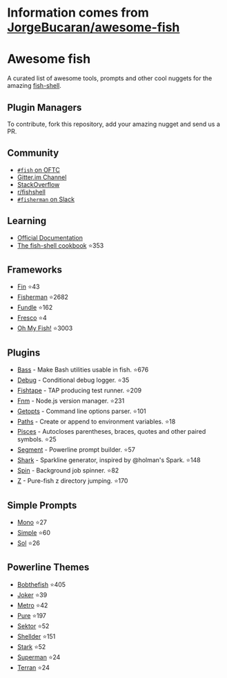 # Information comes from [JorgeBucaran/awesome-fish](https://github.com/JorgeBucaran/awesome-fish)
# Awesome fish

A curated list of awesome tools, prompts and other cool nuggets for the amazing [fish-shell](https://github.com/fish-shell/fish-shell).

## Plugin Managers

To contribute, fork this repository, add your amazing nugget and send us a PR.

## Community

* [`#fish` on OFTC](https://webchat.oftc.net/?channels=fish)
* [Gitter.im Channel](https://gitter.im/fish-shell/fish-shell)
* [StackOverflow](http://stackoverflow.com/questions/tagged/fish)
* [r/fishshell](https://www.reddit.com/r/fishshell/)
* [`#fisherman` on Slack](https://fisherman-wharf.herokuapp.com)

## Learning

* [Official Documentation](http://fishshell.com/docs/current/index.html)
* [The fish-shell cookbook](https://github.com/JorgeBucaran/fish-shell-cookbook) :star:353

## Frameworks

* [Fin](https://github.com/fisherman/fin) :star:43
* [Fisherman](https://github.com/fisherman/fisherman) :star:2682
* [Fundle](https://github.com/tuvistavie/fundle) :star:162
* [Fresco](https://github.com/masa0x80/fresco) :star:4
* [Oh My Fish!](https://github.com/oh-my-fish/oh-my-fish) :star:3003

## Plugins

* [Bass](https://github.com/edc/bass) - Make Bash utilities usable in fish. :star:676
* [Debug](https://github.com/fisherman/debug) - Conditional debug logger. :star:35
* [Fishtape](https://github.com/fisherman/fishtape) - TAP producing test runner. :star:209
* [Fnm](https://github.com/fisherman/fnm) - Node.js version manager. :star:231
* [Getopts](https://github.com/fisherman/getopts) - Command line options parser. :star:101
* [Paths](https://github.com/fisherman/paths) - Create or append to environment variables. :star:18
* [Pisces](https://github.com/laughedelic/pisces) - Autocloses parentheses, braces, quotes and other paired symbols. :star:25
* [Segment](https://github.com/fisherman/segment) - Powerline prompt builder. :star:57
* [Shark](https://github.com/fisherman/shark) - Sparkline generator, inspired by @holman's Spark. :star:148
* [Spin](https://github.com/fisherman/spin) - Background job spinner. :star:82
* [Z](https://github.com/fisherman/z) - Pure-fish z directory jumping. :star:170

## Simple Prompts

* [Mono](https://github.com/fisherman/mono) :star:27
* [Simple](https://github.com/fisherman/simple) :star:60
* [Sol](https://github.com/fisherman/sol) :star:26

## Powerline Themes

* [Bobthefish](https://github.com/oh-my-fish/theme-bobthefish) :star:405
* [Joker](https://github.com/fisherman/joker) :star:39
* [Metro](https://github.com/fisherman/metro) :star:42
* [Pure](https://github.com/rafaelrinaldi/pure) :star:197
* [Sektor](https://github.com/fisherman/sektor) :star:52
* [Shellder](https://github.com/simnalamburt/shellder) :star:151
* [Stark](https://github.com/fisherman/stark) :star:52
* [Superman](https://github.com/fisherman/superman) :star:24
* [Terran](https://github.com/fisherman/terran) :star:24

